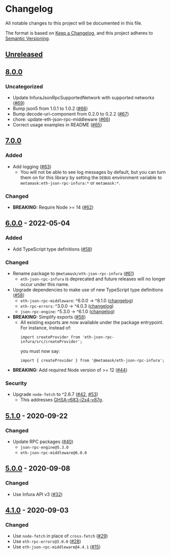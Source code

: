 # Changelog
All notable changes to this project will be documented in this file.

The format is based on [Keep a Changelog](https://keepachangelog.com/en/1.0.0/),
and this project adheres to [Semantic Versioning](https://semver.org/spec/v2.0.0.html).

## [Unreleased]

## [8.0.0]
### Uncategorized
- Update InfuraJsonRpcSupportedNetwork with supported networks ([#69](https://github.com/MetaMask/eth-json-rpc-infura/pull/69))
- Bump json5 from 1.0.1 to 1.0.2 ([#68](https://github.com/MetaMask/eth-json-rpc-infura/pull/68))
- Bump decode-uri-component from 0.2.0 to 0.2.2 ([#67](https://github.com/MetaMask/eth-json-rpc-infura/pull/67))
- chore: update-eth-json-rpc-middleware ([#66](https://github.com/MetaMask/eth-json-rpc-infura/pull/66))
- Correct usage examples in README ([#65](https://github.com/MetaMask/eth-json-rpc-infura/pull/65))

## [7.0.0]
### Added
- Add logging ([#63](https://github.com/MetaMask/eth-json-rpc-infura/pull/63))
  - You will not be able to see log messages by default, but you can turn them on for this library by setting the `DEBUG` environment variable to `metamask:eth-json-rpc-infura:*` or `metamask:*`.

### Changed
- **BREAKING:** Require Node >= 14 ([#62](https://github.com/MetaMask/eth-json-rpc-infura/pull/62))

## [6.0.0] - 2022-05-04
### Added
- Add TypeScript type definitions ([#58](https://github.com/MetaMask/eth-json-rpc-infura/pull/58))

### Changed
- Rename package to `@metamask/eth-json-rpc-infura` ([#61](https://github.com/MetaMask/eth-json-rpc-infura/pull/61))
  - `eth-json-rpc-infura` is deprecated and future releases will no longer occur under this name.
- Upgrade dependencies to make use of new TypeScript type definitions ([#58](https://github.com/MetaMask/eth-json-rpc-infura/pull/58))
  - `eth-json-rpc-middleware`: ^6.0.0 -> ^8.1.0 ([changelog](https://github.com/MetaMask/eth-json-rpc-middleware/blob/main/CHANGELOG.md#810))
  - `eth-rpc-errors`: ^3.0.0 -> ^4.0.3 ([changelog](https://github.com/MetaMask/eth-rpc-errors/blob/main/CHANGELOG.md#403---2021-03-10))
  - `json-rpc-engine`: ^5.3.0 -> ^6.1.0 ([changelog](https://github.com/MetaMask/json-rpc-engine/blob/main/CHANGELOG.md#610---2020-11-20))
- **BREAKING:** Simplify exports ([#58](https://github.com/MetaMask/eth-json-rpc-infura/pull/58))
  - All existing exports are now available under the package entrypoint. For instance, instead of:
    ```
    import createProvider from 'eth-json-rpc-infura/src/createProvider';
    ```
    you must now say:
    ```
    import { createProvider } from '@metamask/eth-json-rpc-infura';
    ```
- **BREAKING:** Add required Node version of >= 12 ([#44](https://github.com/MetaMask/eth-json-rpc-infura/pull/44))

### Security
- Upgrade `node-fetch` to ^2.6.7 ([#42](https://github.com/MetaMask/eth-json-rpc-infura/pull/42), [#53](https://github.com/MetaMask/eth-json-rpc-infura/pull/53))
  - This addresses [GHSA-r683-j2x4-v87g](https://github.com/advisories/GHSA-r683-j2x4-v87g).

## [5.1.0] - 2020-09-22
### Changed
- Update RPC packages ([#40](https://github.com/MetaMask/eth-json-rpc-infura/pull/40))
  - `json-rpc-engine@5.3.0`
  - `eth-json-rpc-middleware@6.0.0`

## [5.0.0] - 2020-09-08
### Changed
- Use Infura API v3 ([#32](https://github.com/MetaMask/eth-json-rpc-infura/pull/32))

## [4.1.0] - 2020-09-03
### Changed
- Use `node-fetch` in place of `cross-fetch` ([#29](https://github.com/MetaMask/eth-json-rpc-infura/pull/28))
- Use `eth-rpc-errors@3.0.0` ([#28](https://github.com/MetaMask/eth-json-rpc-infura/pull/28))
- Use `eth-json-rpc-middleware@4.4.1` ([#15](https://github.com/MetaMask/eth-json-rpc-infura/pull/15))

[Unreleased]: https://github.com/MetaMask/eth-json-rpc-infura/compare/v8.0.0...HEAD
[8.0.0]: https://github.com/MetaMask/eth-json-rpc-infura/compare/v7.0.0...v8.0.0
[7.0.0]: https://github.com/MetaMask/eth-json-rpc-infura/compare/v6.0.0...v7.0.0
[6.0.0]: https://github.com/MetaMask/eth-json-rpc-infura/compare/v5.1.0...v6.0.0
[5.1.0]: https://github.com/MetaMask/eth-json-rpc-infura/compare/v5.0.0...v5.1.0
[5.0.0]: https://github.com/MetaMask/eth-json-rpc-infura/compare/v4.1.0...v5.0.0
[4.1.0]: https://github.com/MetaMask/eth-json-rpc-infura/releases/tag/v4.1.0
